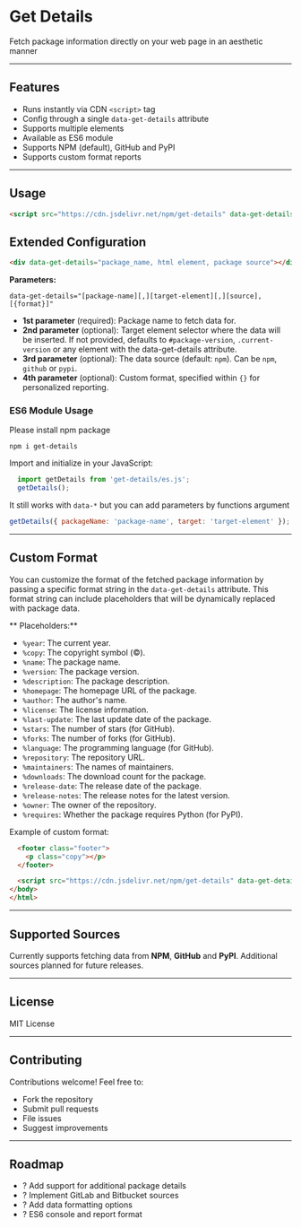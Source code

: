 # Get Details

Fetch package information directly on your web page in an aesthetic manner

---
## Features

- Runs instantly via CDN `<script>` tag
- Config through a single `data-get-details` attribute
- Supports multiple elements
- Available as ES6 module
- Supports NPM (default), GitHub and PyPI
- Supports custom format reports

---

## Usage

```html
<script src="https://cdn.jsdelivr.net/npm/get-details" data-get-details="package_name"></script>
```

## Extended Configuration

```html
<div data-get-details="package_name, html element, package source"></div>
```

**Parameters:**

`data-get-details="[package-name][,][target-element][,][source],[{format}]"`

- **1st parameter** (required): Package name to fetch data for.
- **2nd parameter** (optional): Target element selector where the data will be inserted. If not provided, defaults to `#package-version`, `.current-version` or any element with the data-get-details attribute.
- **3rd parameter** (optional): The data source (default: `npm`). Can be `npm`, `github` or `pypi`.
- **4th parameter** (optional): Custom format, specified within `{}` for personalized reporting.

### ES6 Module Usage

Please install npm package

```shell
npm i get-details
```
Import and initialize in your JavaScript:

```javascript
  import getDetails from 'get-details/es.js';
  getDetails();
```

It still works with `data-*` but you can add parameters by functions argument

```javascript
getDetails({ packageName: 'package-name', target: 'target-element' });
```

---

## Custom Format

You can customize the format of the fetched package information by passing a specific format string in the `data-get-details` attribute. This format string can include placeholders that will be dynamically replaced with package data.

** Placeholders:**

- `%year`: The current year.
- `%copy`: The copyright symbol (©).
- `%name`: The package name.
- `%version`: The package version.
- `%description`: The package description.
- `%homepage`: The homepage URL of the package.
- `%author`: The author's name.
- `%license`: The license information.
- `%last-update`: The last update date of the package.
- `%stars`: The number of stars (for GitHub).
- `%forks`: The number of forks (for GitHub).
- `%language`: The programming language (for GitHub).
- `%repository`: The repository URL.
- `%maintainers`: The names of maintainers.
- `%downloads`: The download count for the package.
- `%release-date`: The release date of the package.
- `%release-notes`: The release notes for the latest version.
- `%owner`: The owner of the repository.
- `%requires`: Whether the package requires Python (for PyPI).

Example of custom format:

```html
  <footer class="footer">
    <p class="copy"></p>
  </footer>

  <script src="https://cdn.jsdelivr.net/npm/get-details" data-get-details="package_name,,npm,{'%year %copy %name %version - %author (%license)'}"></script>
</body>
</html>
```

---

## Supported Sources

Currently supports fetching data from **NPM**, **GitHub** and **PyPI**.
Additional sources planned for future releases.

---

## License

MIT License

---

## Contributing

Contributions welcome! Feel free to:

- Fork the repository
- Submit pull requests
- File issues
- Suggest improvements

---

## Roadmap

- ? Add support for additional package details
- ? Implement GitLab and Bitbucket sources
- ? Add data formatting options
- ? ES6 console and report format
